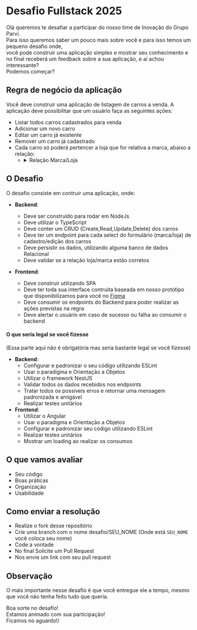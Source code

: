 # Desafio Fullstack 2025

Olá queremos te desafiar a participar do nosso time de Inovação do Grupo Parvi.\
Para isso queremos saber um pouco mais sobre você e para isso temos um pequeno desafio onde,\
você pode construir uma aplicação simples e mostrar seu conhecimento e no final receberá um feedback
sobre a sua aplicação, e aí achou interessante?\
Podemos começar?

## Regra de negócio da aplicação
Você deve construir uma aplicação de listagem de carros a venda.
A aplicação deve possibilitar que um usuário faça as seguintes ações:
  - Listar todos carros cadastrados para venda
  - Adicionar um novo carro
  - Editar um carro já existente
  - Remover um carro já cadastrado
  - Cada carro só poderá pertencer a loja que for relativa a marca, abaixo a relação:
    - <details>
      <summary>Relação Marca/Loja</summary>
    
      | Marca | Lojas |
      | -------- | -------- |
      | BYD | BYD Recife, BYD Salvador |
      | Hyundai | Pateo Afogados, Pateo São Luis |
      | Toyota | Toyolex Ibiribeira, Toyolex Natal |
      | Volkswagen | Bremen Recife, Bremen João Pessoa |
    </details>


## O Desafio
O desafio consiste em contruir uma aplicação, onde:
- **Backend**:
  - Deve ser construído para rodar em NodeJs
  - Deve utilizar o TypeScript
  - Deve conter um CRUD (Create,Read,Update,Delete) dos carros
  - Deve ter um endpoint para cada select do formulário (marca/loja) de cadastro/edição dos carros
  - Deve persistir os dados, utilizando alguma banco de dados Relacional
  - Deve validar se a relação loja/marca estão corretos
    
- **Frontend**:
  - Deve construir utilizando SPA
  - Deve ter toda sua interface contruita baseada em nosso protótipo que disponibilizamos para você no [Figma](https://www.figma.com/proto/1B8n8RWXjAUfZKOVBY6gFd/Desafio?t=M7jMf7flv60rJfjk-1&node-id=7-1918&starting-point-node-id=7%3A1918)
  - Deve consumir os endpoints do Backend para poder realizar as ações previstas na regra
  - Deve alertar o usuário em caso de sucesso ou falha ao consumir o backend

#### O que seria legal se você fizesse
(Essa parte aqui não é obrigatória mas seria bastante legal se você fizesse)
- **Backend**:
  - Configurar e padronizar o seu código utilizando ESLint
  - Usar o paradigma e Orientação a Objetos
  - Utilizar o framework NestJS
  - Validar todos os dados recebidos nos endpoints
  - Tratar todos os possíveis erros e retornar uma mensagem padronizada e amigável
  - Realizar testes unitários
- **Frontend**:
  - Utilizar o Angular
  - Usar o paradigma e Orientação a Objetos
  - Configurar e padronizar seu código utilizando ESLint
  - Realizar testes unitários
  - Mostrar um loading ao realizar os consumos

## O que vamos avaliar
 - Seu código
 - Boas práticas
 - Organização
 - Usabilidade

## Como enviar a resolução
- Realize o fork desse repositório
- Crie uma branch com o nome desafio/SEU_NOME (Onde está `SEU_NOME` você coloca seu nome)
- Code a vontade
- No final Solicite um Pull Request
- Nos envie um link com seu pull request

## Observação
O mais importante nesse desafio é que você entregue ele a tempo, mesmo que você não tenha feito tudo que queria.

Boa sorte no desafio!\
Estamos animado com sua participação!\
Ficamos no aguardo!\/
